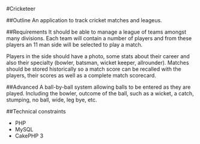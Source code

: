 #Cricketeer

##Outline
An application to track cricket matches and leageus.

##Requirements
It should be able to manage a league of teams amongst many divisions. Each team will contain a number of players and from these players an 11 man side will be selected to play a match.

Players in the side should have a photo, some stats about their career and also their specialty (bowler, batsman, wicket keeper, allrounder). Matches should be stored historically so a match score can be recalled with the players, their scores as well as a complete match scorecard.

##Advanced
A ball-by-ball system allowing balls to be entered as they are played. Including the bowler, outcome of the ball, such as a wicket, a catch, stumping, no ball, wide, leg bye, etc.

##Technical constraints
* PHP
* MySQL
* CakePHP 3
